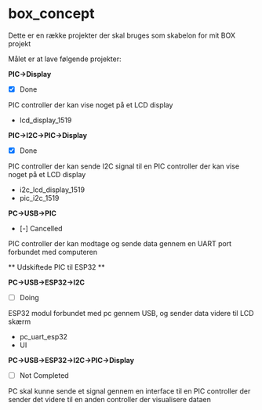 # box_concept

Dette er en række projekter der skal bruges som skabelon for mit BOX projekt

Målet er at lave følgende projekter:


**PIC->Display** 
- [x] Done 

PIC controller der kan vise noget på et LCD display
* lcd_display_1519

**PIC->I2C->PIC->Display**
- [x] Done 

PIC controller der kan sende I2C signal til en PIC controller der kan vise noget på et LCD display
* i2c_lcd_display_1519
* pic_i2c_1519

**PC->USB->PIC** 
- [-] Cancelled 

PIC controller der kan modtage og sende data gennem en UART port forbundet med computeren

** Udskiftede PIC til ESP32 **

**PC->USB->ESP32->I2C**
- [ ] Doing

ESP32 modul forbundet med pc gennem USB, og sender data videre til LCD skærm
* pc_uart_esp32
* UI

**PC->USB->ESP32->I2C->PIC->Display**
- [ ] Not Completed 

PC skal kunne sende et signal gennem en interface til en PIC controller der sender det videre til en anden controller der visualisere dataen
